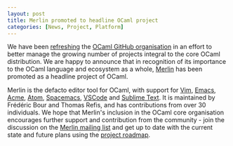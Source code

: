 ```yaml
---
layout: post
title: Merlin promoted to headline OCaml project
categories: [News, Project, Platform]
---
```


We have been [refreshing](http://lists.ocaml.org/pipermail/infrastructure/2016-December/000624.html) the [OCaml GitHub organisation](https://github.com/ocaml) in an effort to better manage the growing number of projects integral to the core OCaml distribution. We are happy to announce that in recognition of its importance to the OCaml language and ecosystem as a whole, [Merlin](https://github.com/ocaml/merlin) has been promoted as a headline project of OCaml.

Merlin is the defacto editor tool for OCaml, with support for [Vim](https://github.com/ocaml/merlin/wiki/vim-from-scratch), [Emacs](https://github.com/ocaml/merlin/wiki/emacs-from-scratch), [Acme](https://github.com/ocaml/merlin/wiki/acme-from-scratch), [Atom](https://github.com/ocaml/merlin/wiki/atom-from-scratch), [Spacemacs](https://github.com/ocaml/merlin/wiki/spacemacs-from-scratch), [VSCode](https://github.com/hackwaly/vscode-ocaml) and [Sublime Text](https://github.com/cynddl/sublime-text-merlin). It is maintained by Frédéric Bour and Thomas Refis, and has contributions from over 30 individuals. We hope that Merlin's inclusion in the OCaml core organisation encourages further support and contribution from the community - join the discussion on the [Merlin mailing list](https://lists.forge.ocamlcore.org/cgi-bin/listinfo/merlin-discuss) and get up to date with the current state and future plans using the [project roadmap](https://github.com/ocaml/merlin/projects).
